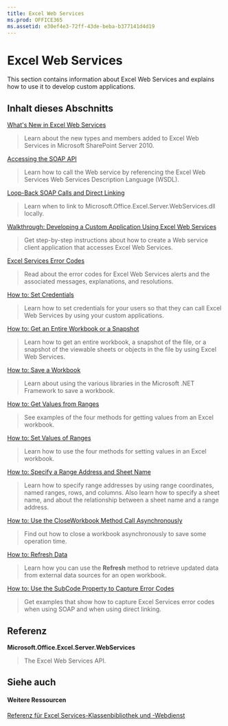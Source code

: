 ```yaml
---
title: Excel Web Services
ms.prod: OFFICE365
ms.assetid: e30ef4e3-72ff-43de-beba-b377141d4d19
---
```



# Excel Web Services

This section contains information about Excel Web Services and explains how to use it to develop custom applications.
  
    
    


## Inhalt dieses Abschnitts


 [What's New in Excel Web Services](what-s-new-in-excel-web-services.md)
  
    
    
> Learn about the new types and members added to Excel Web Services in Microsoft SharePoint Server 2010.
    
  
 [Accessing the SOAP API](accessing-the-soap-api.md)
  
    
    
> Learn how to call the Web service by referencing the Excel Web Services Web Services Description Language (WSDL).
    
  
 [Loop-Back SOAP Calls and Direct Linking](loop-back-soap-calls-and-direct-linking.md)
  
    
    
> Learn when to link to Microsoft.Office.Excel.Server.WebServices.dll locally.
    
  
 [Walkthrough: Developing a Custom Application Using Excel Web Services](walkthrough-developing-a-custom-application-using-excel-web-services.md)
  
    
    
> Get step-by-step instructions about how to create a Web service client application that accesses Excel Web Services.
    
  
 [Excel Services Error Codes](excel-services-error-codes.md)
  
    
    
> Read about the error codes for Excel Web Services alerts and the associated messages, explanations, and resolutions.
    
  
 [How to: Set Credentials](http://msdn.microsoft.com/library/fd26b635-355f-44e4-9ce8-2a3a2c3bab9b%28Office.15%29.aspx)
  
    
    
> Learn how to set credentials for your users so that they can call Excel Web Services by using your custom applications.
    
  
 [How to: Get an Entire Workbook or a Snapshot](how-to-get-an-entire-workbook-or-a-snapshot.md)
  
    
    
> Learn how to get an entire workbook, a snapshot of the file, or a snapshot of the viewable sheets or objects in the file by using Excel Web Services.
    
  
 [How to: Save a Workbook](http://msdn.microsoft.com/library/feb74f7a-2d8f-4672-911b-de85f8852aea%28Office.15%29.aspx)
  
    
    
> Learn about using the various libraries in the Microsoft .NET Framework to save a workbook.
    
  
 [How to: Get Values from Ranges](how-to-get-values-from-ranges.md)
  
    
    
> See examples of the four methods for getting values from an Excel workbook.
    
  
 [How to: Set Values of Ranges](how-to-set-values-of-ranges.md)
  
    
    
> Learn how to use the four methods for setting values in an Excel workbook.
    
  
 [How to: Specify a Range Address and Sheet Name](how-to-specify-a-range-address-and-sheet-name.md)
  
    
    
> Learn how to specify range addresses by using range coordinates, named ranges, rows, and columns. Also learn how to specify a sheet name, and about the relationship between a sheet name and a range address.
    
  
 [How to: Use the CloseWorkbook Method Call Asynchronously](how-to-use-the-closeworkbook-method-call-asynchronously.md)
  
    
    
> Find out how to close a workbook asynchronously to save some operation time.
    
  
 [How to: Refresh Data](how-to-refresh-data.md)
  
    
    
> Learn how you can use the **Refresh** method to retrieve updated data from external data sources for an open workbook.
    
  
 [How to: Use the SubCode Property to Capture Error Codes](how-to-use-the-subcode-property-to-capture-error-codes.md)
  
    
    
> Get examples that show how to capture Excel Services error codes when using SOAP and when using direct linking.
    
  

## Referenz


 **Microsoft.Office.Excel.Server.WebServices**
  
    
    
> The Excel Web Services API.
    
  

## Siehe auch


#### Weitere Ressourcen


  
    
    
 [Referenz für Excel Services-Klassenbibliothek und -Webdienst](http://msdn.microsoft.com/library/5dd9fbe2-9bc3-4869-9129-83c1a067cc5f%28Office.15%29.aspx)
